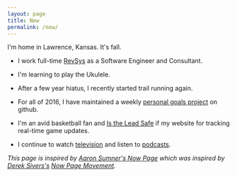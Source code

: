 ```yaml
---
layout: page
title: Now
permalink: /now/
---
```


I'm home in Lawrence, Kansas. It's fall.

- I work full-time [RevSys][] as a Software Engineer and Consultant.

- I'm learning to play the Ukulele.

- After a few year hiatus, I recently started trail running again.

- For all of 2016, I have maintained a weekly [personal goals project][] on github.

- I'm an avid basketball fan and [Is the Lead Safe][] if my website for tracking real-time game updates.

- I continue to watch [television][] and listen to [podcasts][].

_This page is inspired by [Aaron Sumner's Now Page][] which was inspired by [Derek Sivers's][Derek Sivers] [Now Page Movement][]._

[Aaron Sumner's Now Page]: http://aaronsumner.com/pages/now.html
[Derek Sivers]: https://sivers.org/now
[Is the Lead Safe]: http://www.istheleadsafe.com/
[Now Page Movement]: http://nownownow.com/about
[personal goals project]: https://github.com/jefftriplett/personal-goals
[podcasts]: https://github.com/jefftriplett/personal-goals/blob/master/content-list/podcasts.md
[RevSys]: http://www.revsys.com/
[television]: https://github.com/jefftriplett/personal-goals/blob/master/content-list/television.md

